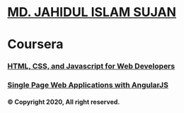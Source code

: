 # [MD. JAHIDUL ISLAM SUJAN](https://jahidofficial.github.io)

# Coursera

### [HTML, CSS, and Javascript for Web Developers](TDBRR3CVHGFY.jpg)

### [Single Page Web Applications with AngularJS](#)


#### &copy; Copyright 2020, All right reserved.